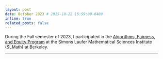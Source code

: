 ```yaml
---
layout: post
date: October 2023 # 2015-10-22 15:59:00-0400
inline: true
related_posts: false
---
```


During the Fall semester of 2023, I participated in the [Algorithms, Fairness, and Equity Program](https://www.slmath.org/programs/353) at the Simons Laufer Mathematical Sciences Institute (SLMath) at Berkeley.

---